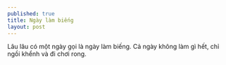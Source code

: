 ```yaml
---
published: true
title: Ngày làm biếng
layout: post
---
```

Lâu lâu có một ngày gọi là ngày làm biếng. Cả ngày không làm gì hết, chỉ ngồi khểnh và đi chơi rong.